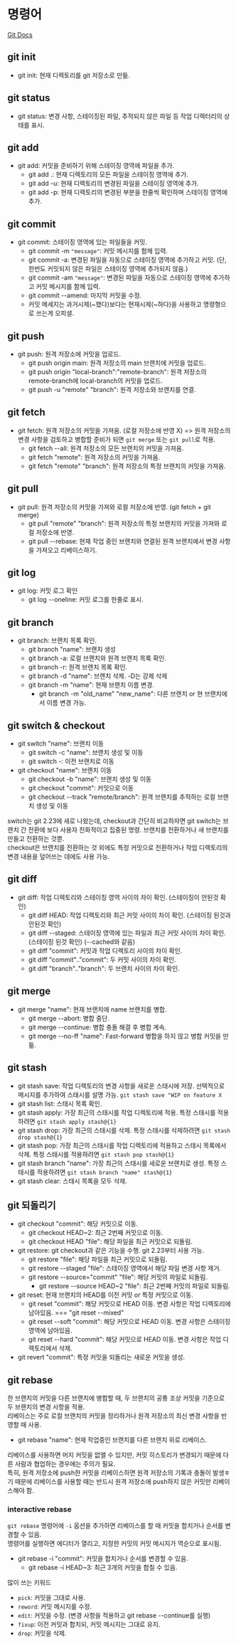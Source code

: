 # 명령어

[Git Docs](https://git-scm.com/docs)

## git init

- git init: 현재 디렉토리를 git 저장소로 만듦.

## git status

- git status: 변경 사항, 스테이징된 파일, 추적되지 않은 파일 등 작업 디렉터리의 상태를 표시.

## git add

- git add: 커밋을 준비하기 위해 스테이징 영역에 파일을 추가.
  - git add .: 현재 디렉토리의 모든 파일을 스테이징 영역에 추가.
  - git add -u: 현재 디렉토리의 변경된 파일을 스테이징 영역에 추가.
  - git add -p: 현재 디렉토리의 변경된 부분을 한줄씩 확인하며 스테이징 영역에 추가.

## git commit

- git commit: 스테이징 영역에 있는 파일들을 커밋.
  - git commit -m `"message"`: 커밋 메시지를 함께 입력.
  - git commit -a: 변경된 파일을 자동으로 스테이징 영역에 추가하고 커밋. (단, 한번도 커밋되지 않은 파일은 스테이징 영역에 추가되지 않음.)
  - git commit -am `"message"`: 변경된 파일을 자동으로 스테이징 영역에 추가하고 커밋 메시지를 함께 입력.
  - git commit --amend: 마지막 커밋을 수정.
  - 커밋 메세지는 과거시제(~했다)보다는 현재시제(~하다)을 사용하고 명령형으로 쓰는게 오피셜.

## git push

- git push: 원격 저장소에 커밋을 업로드.
  - git push origin main: 원격 저장소의 main 브랜치에 커밋을 업로드.
  - git push origin "local-branch":"remote-branch": 원격 저장소의 remote-branch에 local-branch의 커밋을 업로드.
  - git push -u "remote" "branch": 원격 저장소와 브랜치를 연결.

## git fetch

- git fetch: 원격 저장소의 커밋을 가져옴. (로컬 저장소에 반영 X) => 원격 저장소의 변경 사항을 검토하고 병합할 준비가 되면 `git merge` 또는 `git pull`로 적용.
  - git fetch --all: 원격 저장소의 모든 브랜치의 커밋을 가져옴.
  - git fetch "remote": 원격 저장소의 커밋을 가져옴.
  - git fetch "remote" "branch": 원격 저장소의 특정 브랜치의 커밋을 가져옴.

## git pull

- git pull: 원격 저장소의 커밋을 가져와 로컬 저장소에 반영. (git fetch + git merge)
  - git pull "remote" "branch": 원격 저장소의 특정 브랜치의 커밋을 가져와 로컬 저장소에 반영.
  - git pull --rebase: 현재 작업 중인 브랜치와 연결된 원격 브랜치에서 변경 사항을 가져오고 리베이스하기.

## git log

- git log: 커밋 로그 확인
  - git log --oneline: 커밋 로그를 한줄로 표시.

## git branch

- git branch: 브랜치 목록 확인.
  - git branch "name": 브랜치 생성
  - git branch -a: 로컬 브랜치와 원격 브랜치 목록 확인.
  - git branch -r: 원격 브랜치 목록 확인.
  - git branch -d "name": 브랜치 삭제. -D는 강제 삭제
  - git branch -m "name": 현재 브랜치 이름 변경.
    - git branch -m "old_name" "new_name": 다른 브랜치 or 현 브랜치에서 이름 변경 가능.

## git switch & checkout

- git switch "name": 브랜치 이동
  - git switch -c "name": 브랜치 생성 및 이동
  - git switch -: 이전 브랜치로 이동
- git checkout "name": 브랜치 이동
  - git checkout -b "name": 브랜치 생성 및 이동
  - git checkout "commit": 커밋으로 이동
  - git checkout --track "remote/branch": 원격 브랜치를 추적하는 로컬 브랜치 생성 및 이동

switch는 git 2.23에 새로 나왔는데, checkout과 간단히 비교하자면 git switch는 브랜치 간 전환에 보다 사용자 친화적이고 집중된 명령. 브랜치를 전환하거나 새 브랜치를 만들고 전환하는 것뿐.  
checkout은 브랜치를 전환하는 것 외에도 특정 커밋으로 전환하거나 작업 디렉토리의 변경 내용을 덮어쓰는 데에도 사용 가능.

## git diff

- git diff: 작업 디렉토리와 스테이징 영역 사이의 차이 확인. (스테이징이 안된것 확인)
  - git diff HEAD: 작업 디렉토리와 최근 커밋 사이의 차이 확인. (스테이징 된것과 안된것 확인)
  - git diff --staged: 스테이징 영역에 있는 파일과 최근 커밋 사이의 차이 확인. (스테이징 된것 확인) (--cached와 같음)
  - git diff "commit": 커밋과 작업 디렉토리 사이의 차이 확인.
  - git diff "commit".."commit": 두 커밋 사이의 차이 확인.
  - git diff "branch".."branch": 두 브랜치 사이의 차이 확인.

## git merge

- git merge "name": 현재 브랜치에 name 브랜치를 병합.
  - git merge --abort: 병합 중단.
  - git merge --continue: 병합 충돌 해결 후 병합 계속.
  - git merge --no-ff "name": Fast-forward 병합을 하지 않고 병합 커밋을 만듦.

## git stash

- git stash save: 작업 디렉토리의 변경 사항을 새로운 스태시에 저장. 선택적으로 메시지를 추가하여 스태시를 설명 가능. `git stash save "WIP on feature X`
- git stash list: 스태시 목록 확인.
- git stash apply: 가장 최근의 스태시를 작업 디렉토리에 적용. 특정 스태시를 적용하려면 `git stash apply stash@{1}`
- git stash drop: 가장 최근의 스태시를 삭제. 특정 스태시를 삭제하려면 `git stash drop stash@{1}`
- git stash pop: 가장 최근의 스태시를 작업 디렉토리에 적용하고 스태시 목록에서 삭제. 특정 스태시를 적용하려면 `git stash pop stash@{1}`
- git stash branch "name": 가장 최근의 스태시를 새로운 브랜치로 생성. 특정 스태시를 적용하려면 `git stash branch "name" stash@{1}`
- git stash clear: 스태시 목록을 모두 삭제.

## git 되돌리기

- git checkout "commit": 해당 커밋으로 이동.
  - git checkout HEAD~2: 최근 2번째 커밋으로 이동.
  - git checkout HEAD "file": 해당 파일을 최근 커밋으로 되돌림.
- git restore: git checkout과 같은 기능을 수행. git 2.23부터 사용 가능.
  - git restore "file": 해당 파일을 최근 커밋으로 되돌림.
  - git restore --staged "file": 스테이징 영역에서 해당 파일 변경 사항 제거.
  - git restore --source="commit" "file": 해당 커밋의 파일로 되돌림.
    - git restore --source HEAD~2 "file": 최근 2번째 커밋의 파일로 되돌림.
- git reset: 현재 브랜치의 HEAD를 이전 커밋 or 특정 커밋으로 이동.
  - git reset "commit": 해당 커밋으로 HEAD 이동. 변경 사항은 작업 디렉토리에 남아있음. === "git reset --mixed"
  - git reset --soft "commit": 해당 커밋으로 HEAD 이동. 변경 사항은 스테이징 영역에 남아있음.
  - git reset --hard "commit": 해당 커밋으로 HEAD 이동. 변경 사항은 작업 디렉토리에서 삭제.
- git revert "commit": 특정 커밋을 되돌리는 새로운 커밋을 생성.

## git rebase

한 브랜치의 커밋을 다른 브랜치에 병합할 때, 두 브랜치의 공통 조상 커밋을 기준으로 두 브랜치의 변경 사항을 적용.  
리베이스는 주로 로컬 브랜치의 커밋을 정리하거나 원격 저장소의 최신 변경 사항을 반영할 때 사용.

- git rebase "name": 현재 작업중인 브랜치를 다른 브랜치 위로 리베이스.

리베이스를 사용하면 머지 커밋을 없앨 수 있지만, 커밋 히스토리가 변경되기 때문에 다른 사람과 협업하는 경우에는 주의가 필요.  
특히, 원격 저장소에 push한 커밋을 리베이스하면 원격 저장소의 기록과 충돌이 발생ㅎ기 때문에 리베이스를 사용할 때는 반드시 원격 저장소에 push하지 않은 커밋만 리베이스해야 함.

### interactive rebase

`git rebase` 명령어에 `-i` 옵션을 추가하면 리베이스를 할 때 커밋을 합치거나 순서를 변경할 수 있음.  
명령어를 실행하면 에디터가 열리고, 지정한 커밋의 커밋 메시지가 역순으로 표시됨.

- git rebase -i "commit": 커밋을 합치거나 순서를 변경할 수 있음.
  - git rebase -i HEAD~3: 최근 3개의 커밋을 합칠 수 있음.

많이 쓰는 키워드

- `pick`: 커밋을 그대로 사용.
- `reword`: 커밋 메시지를 수정.
- `edit`: 커밋을 수정. (변경 사항을 적용하고 git rebase --continue를 실행)
- `fixup`: 이전 커밋과 합치되, 커밋 메시지는 그대로 유지.
- `drop`: 커밋을 삭제.
